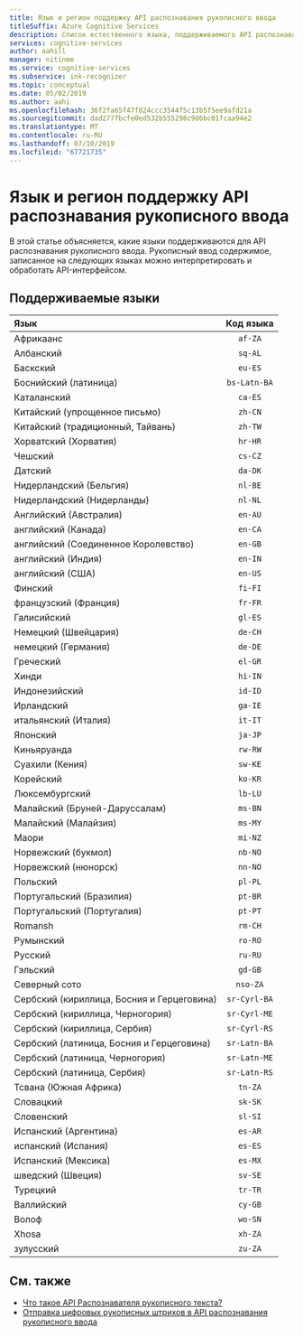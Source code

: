 ```yaml
---
title: Язык и регион поддержку API распознавания рукописного ввода
titleSuffix: Azure Cognitive Services
description: Список естественного языка, поддерживаемого API распознавания рукописного ввода.
services: cognitive-services
author: aahill
manager: nitinme
ms.service: cognitive-services
ms.subservice: ink-recognizer
ms.topic: conceptual
ms.date: 05/02/2019
ms.author: aahi
ms.openlocfilehash: 36f2fa65f47f824ccc3544f5c13b5f5ee9afd21a
ms.sourcegitcommit: dad277fbcfe0ed532b555298c9d6bc01fcaa94e2
ms.translationtype: MT
ms.contentlocale: ru-RU
ms.lasthandoff: 07/10/2019
ms.locfileid: "67721735"
---
```

# <a name="language-and-region-support-for-the-ink-recognizer-api"></a>Язык и регион поддержку API распознавания рукописного ввода

В этой статье объясняется, какие языки поддерживаются для API распознавания рукописного ввода. Рукописный ввод содержимое, записанное на следующих языках можно интерпретировать и обработать API-интерфейсом.

## <a name="supported-languages"></a>Поддерживаемые языки

| Язык                                   | Код языка   |
|:-------------------------------------------|:---------------:|
| Африкаанс                                  |    `af-ZA`      |
| Албанский                                   |     `sq-AL`     |
| Баскский                                     |     `eu-ES`     |
| Боснийский (латиница)                            | `bs-Latn-BA`    |
| Каталанский                                    |     `ca-ES`     |
| Китайский (упрощенное письмо)                |     `zh-CN`     |
| Китайский (традиционный, Тайвань)              |     `zh-TW`     |
| Хорватский (Хорватия)                         |     `hr-HR`     |
| Чешский                                      |     `cs-CZ`     |
| Датский                                     |     `da-DK`     |
| Нидерландский (Бельгия)                            |     `nl-BE`     |
| Нидерландский (Нидерланды)                        |     `nl-NL`     |
| Английский (Австралия)                        |     `en-AU`     |
| английский (Канада)                           |     `en-CA`     |
| английский (Соединенное Королевство)                   |     `en-GB`     |
| английский (Индия)                            |     `en-IN`     |
| английский (США)                    |     `en-US`     |
| Финский                                    |     `fi-FI`     |
| французский (Франция)                            |     `fr-FR`     |
| Галисийский                                   |     `gl-ES`     |
| Немецкий (Швейцария)                      |     `de-CH`     |
| немецкий (Германия)                           |     `de-DE`     |
| Греческий                                      |     `el-GR`     |
| Хинди                                      |     `hi-IN`     |
| Индонезийский                                 |     `id-ID`     |
| Ирландский                                      |     `ga-IE`     |
| итальянский (Италия)                            |     `it-IT`     |
| Японский                                   |     `ja-JP`     |
| Киньяруанда                                |     `rw-RW`     |
| Суахили (Кения)                          |     `sw-KE`     |
| Корейский                                     |     `ko-KR`     |
| Люксембургский                              |     `lb-LU`     |
| Малайский (Бруней-Даруссалам)                  |     `ms-BN`     |
| Малайский (Малайзия)                           |     `ms-MY`     |
| Маори                                      |     `mi-NZ`     |
| Норвежский (букмол)                         |     `nb-NO`     |
| Норвежский (нюнорск)                        |     `nn-NO`     |
| Польский                                     |     `pl-PL`     |
| Португальский (Бразилия)                        |     `pt-BR`     |
| Португальский (Португалия)                      |     `pt-PT`     |
| Romansh                                    |     `rm-CH`     |
| Румынский                                   |     `ro-RO`     |
| Русский                                    |     `ru-RU`     |
| Гэльский                            |     `gd-GB`     |
| Северный сото                           |    `nso-ZA`     |
| Сербский (кириллица, Босния и Герцеговина) |  `sr-Cyrl-BA`   |
| Сербский (кириллица, Черногория)             |  `sr-Cyrl-ME`   |
| Сербский (кириллица, Сербия)                 |  `sr-Cyrl-RS`   |
| Сербский (латиница, Босния и Герцеговина)    |  `sr-Latn-BA`   |
| Сербский (латиница, Черногория)                |  `sr-Latn-ME`   |
| Сербский (латиница, Сербия)                    |  `sr-Latn-RS`   |
| Тсвана (Южная Африка)                    |     `tn-ZA`     |
| Словацкий                                     |     `sk-SK`     |
| Словенский                                  |     `sl-SI`     |
| Испанский (Аргентина)                        |     `es-AR`     |
| испанский (Испания)                            |     `es-ES`     |
| Испанский (Мексика)                           |     `es-MX`     |
| шведский (Швеция)                           |     `sv-SE`     |
| Турецкий                                    |     `tr-TR`     |
| Валлийский                                      |     `cy-GB`     |
| Волоф                                      |     `wo-SN`     |
| Xhosa                                      |     `xh-ZA`     |
| зулусский                                       |     `zu-ZA`     |

## <a name="see-also"></a>См. также

* [Что такое API Распознавателя рукописного текста?](overview.md)
* [Отправка цифровых рукописных штрихов в API распознавания рукописного ввода](concepts/send-ink-data.md)